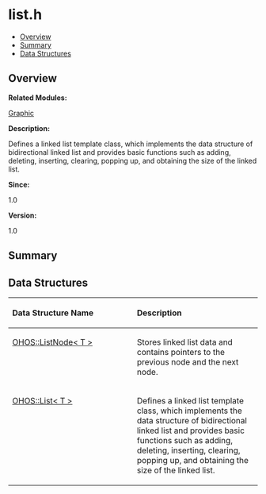 # list.h<a name="ZH-CN_TOPIC_0000001055518062"></a>

-   [Overview](#section570008265165628)
-   [Summary](#section929641553165628)
-   [Data Structures](#nested-classes)

## **Overview**<a name="section570008265165628"></a>

**Related Modules:**

[Graphic](Graphic.md)

**Description:**

Defines a linked list template class, which implements the data structure of bidirectional linked list and provides basic functions such as adding, deleting, inserting, clearing, popping up, and obtaining the size of the linked list. 

**Since:**

1.0

**Version:**

1.0

## **Summary**<a name="section929641553165628"></a>

## Data Structures<a name="nested-classes"></a>

<a name="table88202627165628"></a>
<table><thead align="left"><tr id="row136812459165628"><th class="cellrowborder" valign="top" width="50%" id="mcps1.1.3.1.1"><p id="p1966336608165628"><a name="p1966336608165628"></a><a name="p1966336608165628"></a>Data Structure Name</p>
</th>
<th class="cellrowborder" valign="top" width="50%" id="mcps1.1.3.1.2"><p id="p514746899165628"><a name="p514746899165628"></a><a name="p514746899165628"></a>Description</p>
</th>
</tr>
</thead>
<tbody><tr id="row843212264165628"><td class="cellrowborder" valign="top" width="50%" headers="mcps1.1.3.1.1 "><p id="p213703028165628"><a name="p213703028165628"></a><a name="p213703028165628"></a><a href="OHOS-ListNode-T.md">OHOS::ListNode&lt; T &gt;</a></p>
</td>
<td class="cellrowborder" valign="top" width="50%" headers="mcps1.1.3.1.2 "><p id="p999175203165628"><a name="p999175203165628"></a><a name="p999175203165628"></a>Stores linked list data and contains pointers to the previous node and the next node. </p>
</td>
</tr>
<tr id="row239984888165628"><td class="cellrowborder" valign="top" width="50%" headers="mcps1.1.3.1.1 "><p id="p859043406165628"><a name="p859043406165628"></a><a name="p859043406165628"></a><a href="OHOS-List-T.md">OHOS::List&lt; T &gt;</a></p>
</td>
<td class="cellrowborder" valign="top" width="50%" headers="mcps1.1.3.1.2 "><p id="p980847114165628"><a name="p980847114165628"></a><a name="p980847114165628"></a>Defines a linked list template class, which implements the data structure of bidirectional linked list and provides basic functions such as adding, deleting, inserting, clearing, popping up, and obtaining the size of the linked list. </p>
</td>
</tr>
</tbody>
</table>

